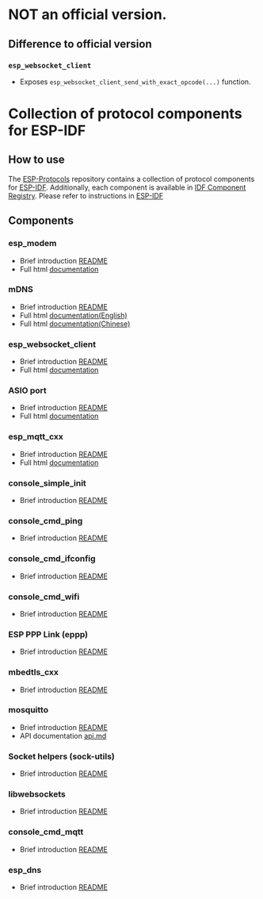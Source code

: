 # NOT an official version.

## Difference to official version

### `esp_websocket_client`

- Exposes `esp_websocket_client_send_with_exact_opcode(...)` function.

# Collection of protocol components for ESP-IDF

## How to use

The [ESP-Protocols](https://github.com/espressif/esp-protocols) repository contains a collection of protocol components for [ESP-IDF](https://github.com/espressif/esp-idf).
Additionally, each component is available in [IDF Component Registry](https://components.espressif.com).
Please refer to instructions in [ESP-IDF](https://github.com/espressif/esp-idf)

## Components

### esp_modem

* Brief introduction [README](components/esp_modem/README.md)
* Full html [documentation](https://docs.espressif.com/projects/esp-protocols/esp_modem/docs/latest/index.html)

### mDNS

* Brief introduction [README](components/mdns/README.md)
* Full html [documentation(English)](https://docs.espressif.com/projects/esp-protocols/mdns/docs/latest/en/index.html)
* Full html [documentation(Chinese)](https://docs.espressif.com/projects/esp-protocols/mdns/docs/latest/zh_CN/index.html)

### esp_websocket_client

* Brief introduction [README](components/esp_websocket_client/README.md)
* Full html [documentation](https://docs.espressif.com/projects/esp-protocols/esp_websocket_client/docs/latest/index.html)

### ASIO port

* Brief introduction [README](components/asio/README.md)
* Full html [documentation](https://docs.espressif.com/projects/esp-protocols/asio/docs/latest/index.html)

### esp_mqtt_cxx

* Brief introduction [README](components/esp_mqtt_cxx/README.md)
* Full html [documentation](https://docs.espressif.com/projects/esp-protocols/esp_mqtt_cxx/docs/latest/index.html)

### console_simple_init

* Brief introduction [README](components/console_simple_init/README.md)

### console_cmd_ping

* Brief introduction [README](components/console_cmd_ping/README.md)

### console_cmd_ifconfig

* Brief introduction [README](components/console_cmd_ifconfig/README.md)

### console_cmd_wifi

* Brief introduction [README](components/console_cmd_wifi/README.md)

### ESP PPP Link (eppp)

* Brief introduction [README](components/eppp_link/README.md)

### mbedtls_cxx

* Brief introduction [README](components/mbedtls_cxx/README.md)

### mosquitto

* Brief introduction [README](components/mosquitto/README.md)
* API documentation [api.md](components/mosquitto/api.md)

### Socket helpers (sock-utils)

* Brief introduction [README](components/sock_utils/README.md)

### libwebsockets

* Brief introduction [README](components/libwebsockets/README.md)

### console_cmd_mqtt

* Brief introduction [README](components/console_cmd_mqtt/README.md)

### esp_dns

* Brief introduction [README](components/esp_dns/README.md)
